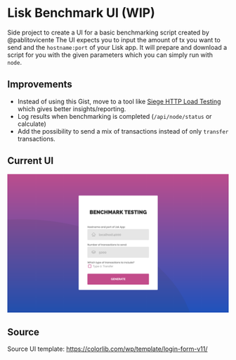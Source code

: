 # Lisk Benchmark UI (WIP)
Side project to create a UI for a basic benchmarking script created by @pablitovicente
The UI expects you to input the amount of tx you want to send and the `hostname:port` of your Lisk app.
It will prepare and download a script for you with the given parameters which you can simply run with `node`.

## Improvements
- Instead of using this Gist, move to a tool like [Siege HTTP Load Testing](https://github.com/JoeDog/siege) which gives better insights/reporting.
- Log results when benchmarking is completed (`/api/node/status` or calculate)
- Add the possibility to send a mix of transactions instead of only `transfer` transactions.

## Current UI
![Current Benchmark UI](images/screenshot-ui.png)

## Source
Source UI template: https://colorlib.com/wp/template/login-form-v11/
